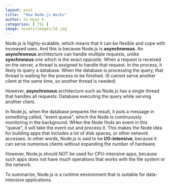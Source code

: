 ```yaml
---
layout: post
title:  "How Node.js Works"
author: So Hyun K.
categories: [ TIL ]
image: assets/images/18.jpg
---
```


Node.js is highly-scalable, which means that it can be flexible and cope with increased uses. And this is because Node.js is **asynchronous**.
An **asynchronous** architecture can handle multiple requests, unlike **synchronous** one which is the exact opposite. When a request is received on the server, a thread is assigned to handle that request. In the process, it likely to query a database. When the database is processing the query, that thread is waiting for the process to be finished. (It cannot serve another client at the same time, so another thread is needed)

However, **asynchronous** architecture such as Node.js has a single thread that handles all requests: Database executing the query while serving another client.

In Node.js, when the database prepares the result, it puts a message in something called, "event queue", which the Node is continuously monitoring in the background. WHen the Node finds an event in this "queue", it will take the event out and process it.
This makes the Node idea for building apps that includes a lot of disk spaces, or other network accesses. In other words, Node.js is said to be **I/O-intensive**, because it can serve numerous clients without expanding the number of hardware.

However, Node.js should NOT be used for CPU-intensive apps, because such apps does not have much operations that works with the file system or the network.

To summarize, Node.js is a runtime environment that is suitable for data-intensive applications.